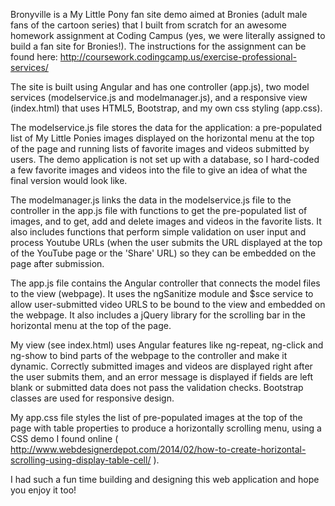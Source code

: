 Bronyville is a My Little Pony fan site demo aimed at Bronies (adult male fans of the cartoon series) that I built from scratch for an awesome homework assignment at Coding Campus (yes, we were literally assigned to build a fan site for Bronies!). The instructions for the assignment can be found here: http://coursework.codingcamp.us/exercise-professional-services/

The site is built using Angular and has one controller (app.js), two model services (modelservice.js and modelmanager.js), and a responsive view (index.html) that uses HTML5, Bootstrap, and my own css styling (app.css).

The modelservice.js file stores the data for the application: a pre-populated list of My Little Ponies images displayed on the horizontal menu at the top of the page and running lists of favorite images and videos submitted by users. The demo application is not set up with a database, so I hard-coded a few favorite images and videos into the file to give an idea of what the final version would look like.

The modelmanager.js links the data in the modelservice.js file to the controller in the app.js file with functions to get the pre-populated list of images, and to get, add and delete images and videos in the favorite lists. It also includes functions that perform simple validation on user input and process Youtube URLs (when the user submits the URL displayed at the top of the YouTube page or the 'Share' URL) so they can be embedded on the page after submission.

The app.js file contains the Angular controller that connects the model files to the view (webpage). It uses the ngSanitize module and $sce service to allow user-submitted video URLS to be bound to the view and embedded on the webpage. It also includes a jQuery library for the scrolling bar in the horizontal menu at the top of the page.

My view (see index.html) uses Angular features like ng-repeat, ng-click and ng-show to bind parts of the webpage to the controller and make it dynamic. Correctly submitted images and videos are displayed right after the user submits them, and an error message is displayed if fields are left blank or submitted data does not pass the validation checks. Bootstrap classes are used for responsive design. 

My app.css file styles the list of pre-populated images at the top of the page with table properties to produce a horizontally scrolling menu, using a CSS demo I found online ( http://www.webdesignerdepot.com/2014/02/how-to-create-horizontal-scrolling-using-display-table-cell/ ). 

I had such a fun time building and designing this web application and hope you enjoy it too!